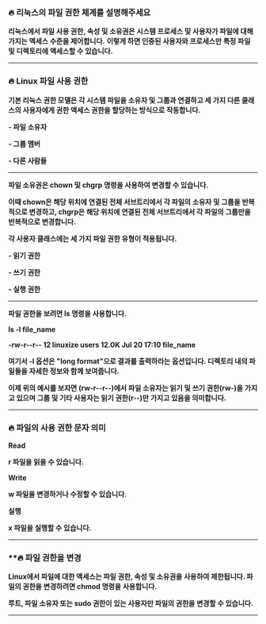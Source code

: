 ### **🔥 리눅스의 파일 권한 체계를 설명해주세요**

**리눅스에서 파일 사용 권한, 속성 및 소유권은 시스템 프로세스 및 사용자가 파일에 대해 가지는 액세스 수준을 제어합니다.** 
**이렇게 하면 인증된 사용자와 프로세스만 특정 파일 및 디렉토리에 액세스할 수 있습니다.**

-------------------------------------------------------------------------------------------------------------------------------------------------------------

### **🔥 Linux 파일 사용 권한**

**기본 리눅스 권한 모델은 각 시스템 파일을 소유자 및 그룹과 연결하고 세 가지 다른 클래스의 사용자에게 권한 액세스 권한을 할당하는 방식으로 작동합니다.**

**- 파일 소유자**

**- 그룹 멤버**

**- 다른 사람들**

-------------------------------------------------------------------------------------------------------------------------------------------------------------

**파일 소유권은 chown 및 chgrp 명령을 사용하여 변경할 수 있습니다.**

**이때 chown은 해당 위치에 연결된 전체 서브트리에서 각 파일의 소유자 및 그룹을 반복적으로 변경하고, chgrp은 해당 위치에 연결된 전체 서브트리에서 각 파일의 그룹만을 반복적으로 변경합니다.**

**각 사용자 클래스에는 세 가지 파일 권한 유형이 적용됩니다.**

**- 읽기 권한**

**- 쓰기 권한**

**- 실행 권한**

-------------------------------------------------------------------------------------------------------------------------------------------------------------

**파일 권한을 보려면 ls 명령을 사용합니다.**

**ls -l file_name**

**-rw-r--r-- 12 linuxize users 12.0K Jul 20 17:10 file_name**

**여기서 -l 옵션은 "long format"으로 결과를 출력하라는 옵션입니다. 디렉토리 내의 파일들을 자세한 정보와 함께 보여줍니다.**

**이제 위의 예시를 보자면 (rw-r--r--)에서 파일 소유자는 읽기 및 쓰기 권한(rw-)을 가지고 있으며 그룹 및 기타 사용자는 읽기 권한(r--)만 가지고 있음을 의미합니다.**

-------------------------------------------------------------------------------------------------------------------------------------------------------------

### **🔥 파일의 사용 권한 문자 의미**

**Read**

**r 파일을 읽을 수 있습니다.**

**Write**

**w 파일을 변경하거나 수정할 수 있습니다.**

**실행**

**x 파일을 실행할 수 있습니다.**

-------------------------------------------------------------------------------------------------------------------------------------------------------------

### **🔥 파일 권한을 변경

**Linux에서 파일에 대한 액세스는 파일 권한, 속성 및 소유권을 사용하여 제한됩니다. 파일의 권한을 변경하려면 chmod 명령을 사용합니다.**

**루트, 파일 소유자 또는 sudo 권한이 있는 사용자만 파일의 권한을 변경할 수 있습니다.**

-------------------------------------------------------------------------------------------------------------------------------------------------------------



